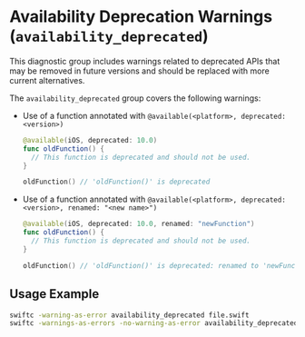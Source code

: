# Availability Deprecation Warnings (`availability_deprecated`)

This diagnostic group includes warnings related to deprecated APIs that may be removed in future versions and should be replaced with more current alternatives.

The `availability_deprecated` group covers the following warnings:
- Use of a function annotated with `@available(<platform>, deprecated: <version>)`
  ```swift
  @available(iOS, deprecated: 10.0)
  func oldFunction() {
    // This function is deprecated and should not be used.
  }

  oldFunction() // 'oldFunction()' is deprecated
  ```
- Use of a function annotated with `@available(<platform>, deprecated: <version>, renamed: "<new name>")`
  ```swift
  @available(iOS, deprecated: 10.0, renamed: "newFunction")
  func oldFunction() {
    // This function is deprecated and should not be used.
  }

  oldFunction() // 'oldFunction()' is deprecated: renamed to 'newFunction'
  ```

## Usage Example

```sh
swiftc -warning-as-error availability_deprecated file.swift
swiftc -warnings-as-errors -no-warning-as-error availability_deprecated file.swift
```